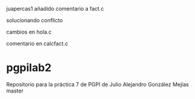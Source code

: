  juapercas1
añadido comentario a fact.c

solucionando conflicto

cambios en hola.c

comentario en calcfact.c
	
# pgpilab2
Repositorio para la práctica 7 de PGPI de Julio Alejandro González Mejías
 master

